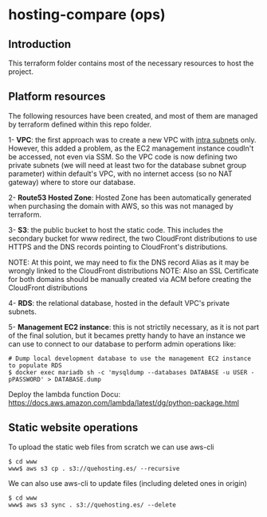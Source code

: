 # hosting-compare (ops)

## Introduction

This terraform folder contains most of the necessary resources to host the project.

## Platform resources

The following resources have been created, and most of them are managed by terraform defined within this repo folder.

1- **VPC**: the first approach was to create a new VPC with [intra subnets](https://registry.terraform.io/modules/terraform-aws-modules/vpc/aws/latest#private-versus-intra-subnets) only. However, this added a problem, as the EC2 management instance coudln't be accessed, not even via SSM.
So the VPC code is now defining two private subnets (we will need at least two for the database subnet group parameter) within default's VPC, with no internet access (so no NAT gateway) where to store our database.

2- **Route53 Hosted Zone**: Hosted Zone has been automatically generated when purchasing the domain with AWS, so this was not managed by terraform.

3- **S3**: the public bucket to host the static code. This includes the secondary bucket for www redirect, the two CloudFront distributions to use HTTPS and the DNS records pointing to CloudFront's distributions.

NOTE: At this point, we may need to fix the DNS record Alias as it may be wrongly linked to the CloudFront distributions
NOTE: Also an SSL Certificate for both domains should be manually created via ACM before creating the CloudFront distributions

4- **RDS**: the relational database, hosted in the default VPC's private subnets.

5- **Management EC2 instance**: this is not strictily necessary, as it is not part of the final solution, but it becames pretty handy to have an instance we can use to connect to our database to perform admin operations like:

```
# Dump local development database to use the management EC2 instance to populate RDS
$ docker exec mariadb sh -c 'mysqldump --databases DATABASE -u USER -pPASSWORD' > DATABASE.dump
```


Deploy the lambda function
Docu: https://docs.aws.amazon.com/lambda/latest/dg/python-package.html

## Static website operations

To upload the static web files from scratch we can use aws-cli
```
$ cd www
www$ aws s3 cp . s3://quehosting.es/ --recursive
```

We can also use aws-cli to update files (including deleted ones in origin)
```
$ cd www
www$ aws s3 sync . s3://quehosting.es/ --delete
```

